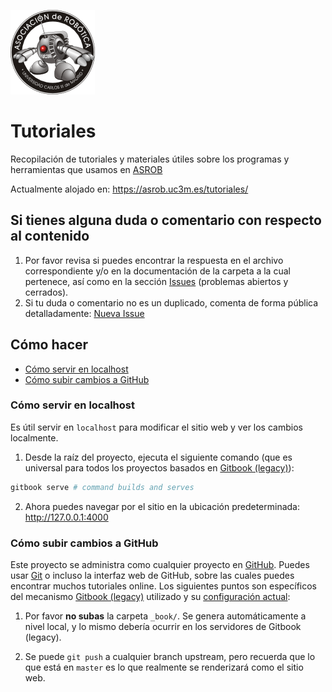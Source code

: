 [![asrob-uc3m logo](assets/asrob-135x135.png)](http://asrob.uc3m.es)

# Tutoriales

Recopilación de tutoriales y materiales útiles sobre los programas y herramientas que usamos en [ASROB](http://asrob.uc3m.es)

Actualmente alojado en: https://asrob.uc3m.es/tutoriales/

## Si tienes alguna duda o comentario con respecto al contenido

1. Por favor revisa si puedes encontrar la respuesta en el archivo correspondiente y/o en la documentación de la carpeta a la cual pertenece, así como en la sección [Issues](https://github.com/asrob-uc3m/tutoriales/issues) (problemas abiertos y cerrados).
2. Si tu duda o comentario no es un duplicado, comenta de forma pública detalladamente: [Nueva Issue](https://github.com/asrob-uc3m/tutoriales/issues/new)

## Cómo hacer
* [Cómo servir en localhost](#cómo-servir-servir-en-localhost)
* [Cómo subir cambios a GitHub](#cómo-subir-cambios-a-github)

### Cómo servir en localhost
Es útil servir en `localhost` para modificar el sitio web y ver los cambios localmente.

1. Desde la raíz del proyecto, ejecuta el siguiente comando (que es universal para todos los proyectos basados en [Gitbook (legacy)](https://github.com/GitbookIO/gitbook)):
```bash
gitbook serve # command builds and serves
```

2. Ahora puedes navegar por el sitio en la ubicación predeterminada: http://127.0.0.1:4000

### Cómo subir cambios a GitHub
Este proyecto se administra como cualquier proyecto en [GitHub](https://www.github.com). Puedes usar [Git](https://git-scm.com) o incluso la interfaz web de GitHub, sobre las cuales puedes encontrar muchos tutoriales online. Los siguientes puntos son específicos del mecanismo [Gitbook (legacy)](https://github.com/asrob-uc3m/actas/issues/148#issuecomment-449748350) utilizado y su [configuración actual](https://github.com/asrob-uc3m/robotDevastation-user-manual/settings):

1. Por favor **no subas** la carpeta `_book/`. Se genera automáticamente a nivel local, y lo mismo debería ocurrir en los servidores de Gitbook (legacy).

2. Se puede `git push` a cualquier branch upstream, pero recuerda que lo que está en `master` es lo que realmente se renderizará como el sitio web.

